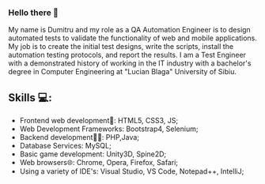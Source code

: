 ### Hello there 👋

My name is Dumitru and my role as a QA Automation Engineer is to design automated tests to validate the functionality of web and mobile applications. My job is to create the initial test designs, write the scripts, install the automation testing protocols, and report the results. I am a Test Engineer with a demonstrated history of working in the IT industry with a bachelor's degree in Computer Engineering at "Lucian Blaga" University of Sibiu.

## Skills 💻:
- Frontend web development🌈: HTML5, CSS3, JS;
- Web Development Frameworks: Bootstrap4, Selenium;
- Backend development🧑‍🔧: PHP,Java;
- Database Services: MySQL;
- Basic game development: Unity3D, Spine2D;
- Web browsers🌐: Chrome, Opera, Firefox, Safari;
- Using a variety of IDE's: Visual Studio, VS Code, Notepad++, IntelliJ;
